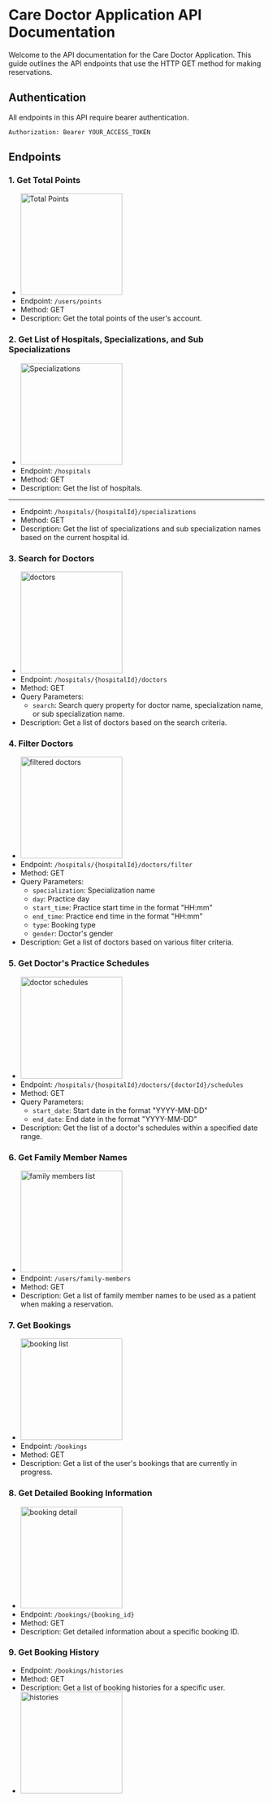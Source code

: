 # Care Doctor Application API Documentation

Welcome to the API documentation for the Care Doctor Application. This guide outlines the API endpoints that use the HTTP GET method for making reservations.

## Authentication

All endpoints in this API require bearer authentication. 

```plaintext
Authorization: Bearer YOUR_ACCESS_TOKEN
```
## Endpoints

### 1. Get Total Points

- <img src="./screenshots/home_page.jpg" alt="Total Points" width="200">
- Endpoint: `/users/points`
- Method: GET
- Description: Get the total points of the user's account.

### 2. Get List of Hospitals, Specializations, and Sub Specializations

- <img src="./screenshots/specialization_page.jpg" alt="Specializations" width="200">
- Endpoint: `/hospitals`
- Method: GET
- Description: Get the list of hospitals.


***

- Endpoint: `/hospitals/{hospitalId}/specializations`
- Method: GET
- Description: Get the list of specializations and sub specialization names based on the current hospital id.

### 3. Search for Doctors

- <img src="./screenshots/search_page.jpg" alt="doctors" width="200">
- Endpoint: `/hospitals/{hospitalId}/doctors`
- Method: GET
- Query Parameters:
  - `search`: Search query property for doctor name, specialization name, or sub specialization name.
- Description: Get a list of doctors based on the search criteria.


### 4. Filter Doctors

- <img src="./screenshots/filter_page.jpg" alt="filtered doctors" width="200">
- Endpoint: `/hospitals/{hospitalId}/doctors/filter`
- Method: GET
- Query Parameters:
  - `specialization`: Specialization name
  - `day`: Practice day
  - `start_time`: Practice start time in the format "HH:mm"
  - `end_time`: Practice end time in the format "HH:mm"
  - `type`: Booking type
  - `gender`: Doctor's gender
- Description: Get a list of doctors based on various filter criteria.

### 5. Get Doctor's Practice Schedules

- <img src="./screenshots/doctor_schedule.jpg" alt="doctor schedules" width="200">
- Endpoint: `/hospitals/{hospitalId}/doctors/{doctorId}/schedules`
- Method: GET
- Query Parameters:
  - `start_date`: Start date in the format "YYYY-MM-DD"
  - `end_date`: End date in the format "YYYY-MM-DD"
- Description: Get the list of a doctor's schedules within a specified date range.

### 6. Get Family Member Names

- <img src="./screenshots/booking_page.jpg" alt="family members list" width="200">
- Endpoint: `/users/family-members`
- Method: GET
- Description: Get a list of family member names to be used as a patient when making a reservation.

### 7. Get Bookings

- <img src="./screenshots/booking_list.jpg" alt="booking list" width="200">
- Endpoint: `/bookings`
- Method: GET
- Description: Get a list of the user's bookings that are currently in progress.

### 8. Get Detailed Booking Information

- <img src="./screenshots/detail_booking.jpg" alt="booking detail" width="200">
- Endpoint: `/bookings/{booking_id}`
- Method: GET
- Description: Get detailed information about a specific booking ID.

### 9. Get Booking History

- Endpoint: `/bookings/histories`
- Method: GET
- Description: Get a list of booking histories for a specific user.
- <img src="./screenshots/history_page.jpg" alt="histories" width="200">

